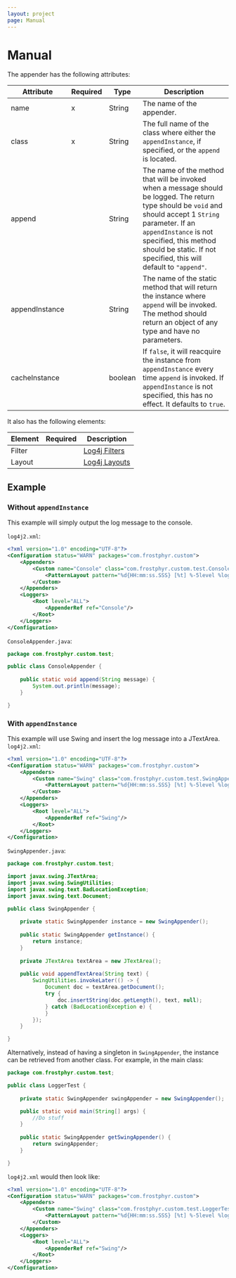 ```yaml
---
layout: project
page: Manual
---
```


# Manual

The appender has the following attributes:

| Attribute | Required | Type | Description |
| --- | --- | --- | --- |
| name | x | String | The name of the appender. |
| class | x | String | The full name of the class where either the `appendInstance`, if specified, or the `append` is located. |
| append | | String | The name of the method that will be invoked when a message should be logged. The return type should be `void` and should accept 1 `String` parameter. If an `appendInstance` is not specified, this method should be static. If not specified, this will default to `"append"`. |
| appendInstance | | String | The name of the static method that will return the instance where `append` will be invoked. The method should return an object of any type and have no parameters. |
| cacheInstance | | boolean | If `false`, it will reacquire the instance from `appendInstance` every time `append` is invoked. If `appendInstance` is not specified, this has no effect. It defaults to `true`. |

It also has the following elements:

| Element | Required | Description |
| --- | --- | --- |
| Filter | | [Log4j Filters](https://logging.apache.org/log4j/2.0/manual/filters.html) |
| Layout | | [Log4j Layouts](https://logging.apache.org/log4j/2.x/manual/layouts.html) |

## Example

### Without `appendInstance`

This example will simply output the log message to the console.

`log4j2.xml`:
```xml
<?xml version="1.0" encoding="UTF-8"?>
<Configuration status="WARN" packages="com.frostphyr.custom">
	<Appenders>
		<Custom name="Console" class="com.frostphyr.custom.test.ConsoleAppender">
			<PatternLayout pattern="%d{HH:mm:ss.SSS} [%t] %-5level %logger{36} - %msg%n"/>
		</Custom>
	</Appenders>
	<Loggers>
		<Root level="ALL">
			<AppenderRef ref="Console"/>
		</Root>
	</Loggers>
</Configuration>
```

`ConsoleAppender.java`:

```java
package com.frostphyr.custom.test;

public class ConsoleAppender {
	
	public static void append(String message) {
		System.out.println(message);
	}

}
```

### With `appendInstance`

This example will use Swing and insert the log message into a JTextArea.
`log4j2.xml`:

```xml
<?xml version="1.0" encoding="UTF-8"?>
<Configuration status="WARN" packages="com.frostphyr.custom">
	<Appenders>
		<Custom name="Swing" class="com.frostphyr.custom.test.SwingAppender" append="appendTextArea" appendInstance="getInstance">
			<PatternLayout pattern="%d{HH:mm:ss.SSS} [%t] %-5level %logger{36} - %msg%n"/>
		</Custom>
	</Appenders>
	<Loggers>
		<Root level="ALL">
			<AppenderRef ref="Swing"/>
		</Root>
	</Loggers>
</Configuration>
```

`SwingAppender.java`:
```java
package com.frostphyr.custom.test;

import javax.swing.JTextArea;
import javax.swing.SwingUtilities;
import javax.swing.text.BadLocationException;
import javax.swing.text.Document;

public class SwingAppender {
	
	private static SwingAppender instance = new SwingAppender();
	
	public static SwingAppender getInstance() {
		return instance;
	}
	
	private JTextArea textArea = new JTextArea();
	
	public void appendTextArea(String text) {
		SwingUtilities.invokeLater(() -> {
			Document doc = textArea.getDocument();
			try {
				doc.insertString(doc.getLength(), text, null);
			} catch (BadLocationException e) {
			}
		});
	}

}

```

Alternatively, instead of having a singleton in `SwingAppender`, the instance can be retrieved from another class. For example, in the main class:

```java
package com.frostphyr.custom.test;

public class LoggerTest {
	
	private static SwingAppender swingAppender = new SwingAppender();

	public static void main(String[] args) {
		//Do stuff
	}
	
	public static SwingAppender getSwingAppender() {
		return swingAppender;
	}

}
```

`log4j2.xml` would then look like:

```xml
<?xml version="1.0" encoding="UTF-8"?>
<Configuration status="WARN" packages="com.frostphyr.custom">
	<Appenders>
		<Custom name="Swing" class="com.frostphyr.custom.test.LoggerTest" append="appendTextArea" appendInstance="getSwingAppender">
			<PatternLayout pattern="%d{HH:mm:ss.SSS} [%t] %-5level %logger{36} - %msg%n"/>
		</Custom>
	</Appenders>
	<Loggers>
		<Root level="ALL">
			<AppenderRef ref="Swing"/>
		</Root>
	</Loggers>
</Configuration>
```